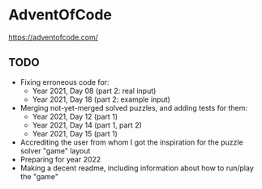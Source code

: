# AdventOfCode
https://adventofcode.com/


## TODO

- Fixing erroneous code for:
   - Year 2021, Day 08 (part 2: real input)
   - Year 2021, Day 18 (part 2: example input)
- Merging not-yet-merged solved puzzles, and adding tests for them:
   - Year 2021, Day 12 (part 1)
   - Year 2021, Day 14 (part 1, part 2)
   - Year 2021, Day 15 (part 1)
- Accrediting the user from whom I got the inspiration for the puzzle solver "game" layout
- Preparing for year 2022
- Making a decent readme, including information about how to run/play the "game"
